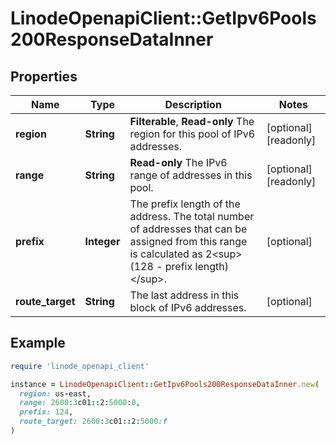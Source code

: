 # LinodeOpenapiClient::GetIpv6Pools200ResponseDataInner

## Properties

| Name | Type | Description | Notes |
| ---- | ---- | ----------- | ----- |
| **region** | **String** | __Filterable__, __Read-only__ The region for this pool of IPv6 addresses. | [optional][readonly] |
| **range** | **String** | __Read-only__ The IPv6 range of addresses in this pool. | [optional][readonly] |
| **prefix** | **Integer** | The prefix length of the address. The total number of addresses that can be assigned from this range is calculated as 2&lt;sup&gt;(128 - prefix length)&lt;/sup&gt;. | [optional] |
| **route_target** | **String** | The last address in this block of IPv6 addresses. | [optional] |

## Example

```ruby
require 'linode_openapi_client'

instance = LinodeOpenapiClient::GetIpv6Pools200ResponseDataInner.new(
  region: us-east,
  range: 2600:3c01::2:5000:0,
  prefix: 124,
  route_target: 2600:3c01::2:5000:f
)
```

